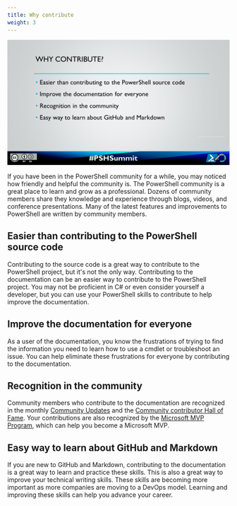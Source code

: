 ```yaml
---
title: Why contribute
weight: 3
---
```

<!-- markdownlint-disable MD041 -->
![Why contribute][01]

If you have been in the PowerShell community for a while, you may noticed how friendly and helpful
the community is. The PowerShell community is a great place to learn and grow as a professional.
Dozens of community members share they knowledge and experience through blogs, videos, and
conference presentations. Many of the latest features and improvements to PowerShell are written by
community members.

## Easier than contributing to the PowerShell source code

Contributing to the source code is a great way to contribute to the PowerShell project, but it's
not the only way. Contributing to the documentation can be an easier way to contribute to the
PowerShell project. You may not be proficient in C# or even consider yourself a developer, but you
can use your PowerShell skills to contribute to help improve the documentation.

## Improve the documentation for everyone

As a user of the documentation, you know the frustrations of trying to find the information you need
to learn how to use a cmdlet or troubleshoot an issue. You can help eliminate these frustrations for
everyone by contributing to the documentation.

## Recognition in the community

Community members who contribute to the documentation are recognized in the monthly
[Community Updates][02] and the [Community contributor Hall of Fame][03]. Your contributions are
also recognized by the [Microsoft MVP Program][04], which can help you become a Microsoft MVP.

## Easy way to learn about GitHub and Markdown

If you are new to GitHub and Markdown, contributing to the documentation is a great way to learn and
practice these skills. This is also a great way to improve your technical writing skills. These
skills are becoming more important as more companies are moving to a DevOps model. Learning and
improving these skills can help you advance your career.

<!-- link references -->
[01]: ./Slide03.PNG
[02]: https://learn.microsoft.com/powershell/scripting/community/community-update
[03]: https://learn.microsoft.com/powershell/scripting/community/hall-of-fame
[04]: https://mvp.microsoft.com/mvp/overview

